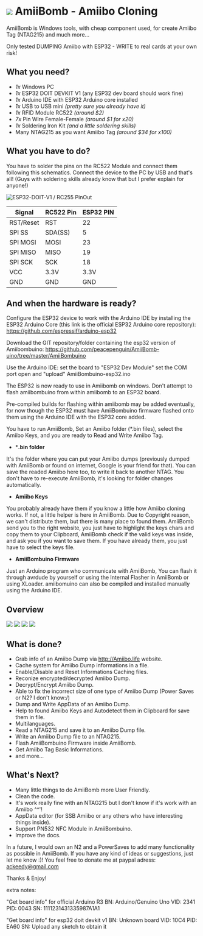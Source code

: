 # **![](http://i64.tinypic.com/qpqm45.png) AmiiBomb - Amiibo Cloning**

AmiiBomb is Windows tools, with cheap component used, for create Amiibo Tag (NTAG215) and much more...

Only tested DUMPING Amiibo with ESP32 - WRITE to real cards at your own risk!

## What you need?

- *1x* Windows PC
- *1x* ESP32 DOIT DEVKIT V1 (any ESP32 dev board should work fine)
- *1x* Arduino IDE with ESP32 Arduino core installed
- *1x* USB to USB mini *(pretty sure you already have it)*
- *1x* RFID Module RC522 *(around $2)*
- *7x* Pin Wire Female-Female *(around $1 for x20)*
- *1x* Soldering Iron Kit *(and a little soldering skills)*
- Many NTAG215 as you want Amiibo Tag *(around $34 for x100)*



## What you have to do?

You have to solder the pins on the RC522 Module and connect them following this schematics. Connect the device to the PC by USB and that's all! (Guys with soldering skills already know that but I prefer explain for anyone!)

![ESP32-DOIT-V1 / RC255 PinOut](https://raw.githubusercontent.com/peacepenguin/AmiiBomb-uino/master/esp32-doit-devkit-v1--rfid-rc522.PNG)

Signal    | RC522 Pin | ESP32 PIN
--------- | --------- | -----------
RST/Reset | RST       | 22
SPI SS    | SDA(SS)   | 5
SPI MOSI  | MOSI      | 23
SPI MISO  | MISO      | 19
SPI SCK   | SCK       | 18
VCC       | 3.3V      | 3.3V
GND       | GND       | GND

## And when the hardware is ready?

Configure the ESP32 device to work with the Arduino IDE by installing the ESP32 Arduino Core
(this link is the official ESP32 Arduino core repository):
https://github.com/espressif/arduino-esp32

Download the GIT repository/folder containing the esp32 version of Amiibombuino:
https://github.com/peacepenguin/AmiiBomb-uino/tree/master/AmiiBombuino

Use the Arduino IDE:
set the board to "ESP32 Dev Module"
set the COM port
open and "upload" AmiiBombuino-esp32.ino

The ESP32 is now ready to use in Amiibomb on windows. Don't attempt to flash amiibombuino from within amiibomb to an ESP32 board. 

Pre-compiled builds for flashing within amiibomb may be added eventually, for now though the ESP32 must have AmiiBombuino firmware flashed onto them using the Arduino IDE with the ESP32 core added.


You have to run AmiiBomb, Set an Amiibo folder (*.bin files), select the Amiibo Keys, and you are ready to Read and Write Amiibo Tag.

 - ***.bin folder**

It's the folder where you can put your Amiibo dumps (previously dumped with AmiiBomb or found on internet, Google is your friend for that).
You can save the readed Amiibo here too, to write it back to another NTAG. You don't have to re-execute AmiiBomb, it's looking for folder changes automatically.

 - **Amiibo Keys**

You probably already have them if you know a little how Amiibo cloning works. If not, a little helper is here in AmiiBomb. Due to Copyright reason, we can't distribute them, but there is many place to found them. AmiiBomb send you to the right website, you just have to highlight the keys chars and copy them to your Clipboard, AmiiBomb check if the valid keys was inside, and ask you if you want to save them. If you have already them, you just have to select the keys file.

 - **AmiiBombuino Firmware**

Just an Arduino program who communicate with AmiiBomb, You can flash it through avrdude by yourself or using the Internal Flasher in AmiiBomb or using XLoader. amiibomuino can also be compiled and installed manually using the Arduino IDE.

## Overview

![](http://i68.tinypic.com/dwe7g6.png) 
![](http://i67.tinypic.com/4sjvd3.png) 
![](http://i66.tinypic.com/21mtao8.jpg) 
![](http://i66.tinypic.com/1z6z0o1.png) 

## What is done?
- Grab info of an Amiibo Dump via http://Amiibo.life website.
- Cache system for Amiibo Dump informations in a file.
- Enable/Disable and Reset Informations Caching files.
- Reconize encrypted/decrypted Amiibo Dump.
- Decrypt/Encrypt Amiibo Dump.
- Able to fix the incorrect size of one type of Amiibo Dump (Power Saves or N2? I don't know:/)
- Dump and Write AppData of an Amiibo Dump.
- Help to found Amiibo Keys and Autodetect them in Clipboard for save them in file.
- Multilanguages.
- Read a NTAG215 and save it to an Amiibo Dump file.
- Write an Amiibo Dump file to an NTAG215.
- Flash AmiiBombuino Firmware inside AmiiBomb.
- Get Amiibo Tag Basic Informations.
- and more...

## What's Next?
- Many little things to do AmiiBomb more User Friendly.
- Clean the code.
- It's work really fine with an NTAG215 but I don't know if it's work with an Amiibo ^^'!
- AppData editor (for SSB Amiibo or any others who have interesting things inside).
- Support PN532 NFC Module in AmiiBombuino.
- Improve the docs.

In a future, I would own an N2 and a PowerSaves to add many functionality as possible in AmiiBomb. If you have any kind of ideas or suggestions, just let me know :)! You feel free to donate me at paypal adress: ackeedy@gmail.com

Thanks & Enjoy!

extra notes:

"Get board info" for official Arduino R3
BN: Arduino/Genuino Uno
VID: 2341
PID: 0043
SN: 1111231431335987A1A1

"Get board info" for esp32 doit devkit v1
BN: Unknown board
VID: 10C4
PID: EA60
SN: Upload any sketch to obtain it


